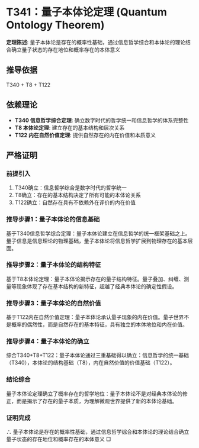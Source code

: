 # T341：量子本体论定理 (Quantum Ontology Theorem)

**定理陈述**: 量子本体论是存在的概率性基础，通过信息哲学综合和本体论的理论结合确立量子状态的存在地位和概率存在的本体意义

## 推导依据
T340 + T8 + T122

## 依赖理论
- **T340 信息哲学综合定理**: 确立数字时代的哲学统一和信息哲学的体系完整性
- **T8 本体论定理**: 建立存在的基本结构和层次关系
- **T122 内在自然价值定理**: 提供自然存在的内在价值和本质意义

## 严格证明

### 前提引入
1. T340确立：信息哲学综合是数字时代的哲学统一
2. T8确立：存在的基本结构决定了所有可能的本体论关系
3. T122确立：自然存在具有不依赖外在评价的内在价值

### 推导步骤1：量子本体论的信息基础
基于T340信息哲学综合定理：量子本体论建立在信息哲学的统一框架基础之上。量子信息是信息理论的物理基础，量子本体论将信息哲学扩展到物理存在的基本层面。

### 推导步骤2：量子本体论的结构特征
基于T8本体论定理：量子本体论揭示存在的量子结构特征。量子叠加、纠缠、测量等现象体现了存在基本结构的新特征，超越了经典本体论的确定性假设。

### 推导步骤3：量子本体论的自然价值
基于T122内在自然价值定理：量子本体论承认量子现象的内在价值。量子世界不是概率的偶然性，而是自然存在的基本特征，具有独立的本体地位和内在价值。

### 推导步骤4：量子本体论的确立
综合T340+T8+T122：量子本体论通过三重基础得以确立：信息哲学的统一基础（T340），本体论的结构基础（T8），内在自然价值的价值基础（T122）。

### 结论综合
量子本体论定理确立了概率存在的哲学地位：量子本体论不是对经典本体论的修正，而是揭示了存在的量子本质，为理解微观世界提供了新的本体论基础。

### 证明完成
∴ 量子本体论是存在的概率性基础，通过信息哲学综合和本体论的理论结合确立量子状态的存在地位和概率存在的本体意义 □